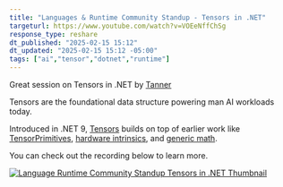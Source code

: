 ```yaml
---
title: "Languages & Runtime Community Standup - Tensors in .NET"
targeturl: https://www.youtube.com/watch?v=VOEeNffChSg
response_type: reshare
dt_published: "2025-02-15 15:12"
dt_updated: "2025-02-15 15:12 -05:00"
tags: ["ai","tensor","dotnet","runtime"]
---
```


Great session on Tensors in .NET by [Tanner](https://bsky.app/profile/tannergooding.bsky.social)

Tensors are the foundational data structure powering man AI workloads today. 

Introduced in .NET 9, [Tensors](https://learn.microsoft.com/en-us/dotnet/core/whats-new/dotnet-9/overview#tensort) builds on top of earlier work like [TensorPrimitives](https://devblogs.microsoft.com/dotnet/announcing-ml-net-3-0/#tensor-primitives-integration), [hardware intrinsics](https://devblogs.microsoft.com/dotnet/hardware-intrinsics-in-net-core/), and [generic math](https://learn.microsoft.com/en-us/dotnet/standard/generics/math).

You can check out the recording below to learn more. 

[![Language Runtime Community Standup Tensors in .NET Thumbnail](http://img.youtube.com/vi/VOEeNffChSg/0.jpg)](https://www.youtube.com/watch?v=VOEeNffChSg "Language Runtime Community Standup Tensors in .NET Thumbnail")